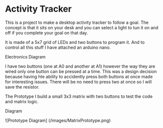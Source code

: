 # Activity Tracker

This is a project to make a desktop activity tracker to follow a goal. 
The concept is that it sits on your desk and you can select a light to tun it on and off if you complete your goal on that day.


It is made of a 5x7 grid of LEDs and two buttons to program it. And to control all this stuff I have attached an arduino nano. 

Electronics Diagram

I have two buttons (one at A0 and another at A1) however the way they are wired only one button can be pressed at a time. 
This was a design decision because having hte ability to accidently press both buttons at once made for interesting issues. 
There will be no need to press two at once so I will save the resistor. 

The Prototype
I build a small 3x3 matrix with two buttons to test the code and matrix logic.

Diagram

![Prototype Diagram] (/images/MatrixPrototype.png)

